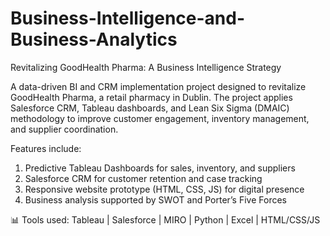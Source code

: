 # Business-Intelligence-and-Business-Analytics
Revitalizing GoodHealth Pharma: A Business Intelligence Strategy

A data-driven BI and CRM implementation project designed to revitalize GoodHealth Pharma, a retail pharmacy in Dublin. The project applies Salesforce CRM, Tableau dashboards, and 
Lean Six Sigma (DMAIC) methodology to improve customer engagement, inventory management, and supplier coordination.

Features include:
1. Predictive Tableau Dashboards for sales, inventory, and suppliers
2. Salesforce CRM for customer retention and case tracking
3. Responsive website prototype (HTML, CSS, JS) for digital presence
4. Business analysis supported by SWOT and Porter’s Five Forces

📊 Tools used: Tableau | Salesforce | MIRO | Python | Excel | HTML/CSS/JS
